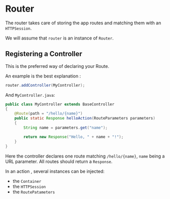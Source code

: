 # Router

The router takes care of storing the app routes and matching them with an `HTTPSession`.

We will assume that `router` is an instance of `Router`.

## Registering a Controller

This is the preferred way of declaring your Route.

An example is the best explanation :

```java
router.addController(MyController);
```

And `MyController.java`:

```java
public class MyController extends BaseController
{
    @Route(path = "/hello/{name}")
    public static Response helloAction(RouteParameters parameters)
    {
        String name = parameters.get("name");

        return new Response("Hello, " + name + "!");
    }
}
```

Here the controller declares one route matching `/hello/{name}`, `name` being a URL parameter.
All routes should return a `Response`.

In an action , several instances can be injected:

- the `Container`
- the `HTTPSession`
- the `RoutePatameters`